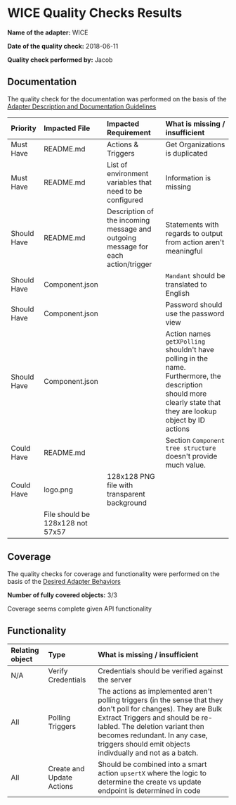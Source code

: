 # WICE Quality Checks Results

**Name of the adapter:** WICE

**Date of the quality check:** 2018-06-11 <br>

**Quality check performed by:** Jacob

## Documentation

The quality check for the documentation was performed on the basis of the [Adapter Description and Documentation Guidelines](https://github.com/openintegrationhub/Connectors/blob/master/Adapters/AdapterChecklists/AdapterDescriptionAndDocumentationChecklist.md)

| Priority    | Impacted File  | Impacted Requirement                                                             | What is missing / insufficient                                                                                                                     |
|:------------|:---------------|:---------------------------------------------------------------------------------|:---------------------------------------------------------------------------------------------------------------------------------------------------|
| Must Have   | README.md      | Actions & Triggers                                                               | Get Organizations is duplicated                                                                                                                    |
| Must Have   | README.md      | List of environment variables that need to be configured                         | Information is missing                                                                                                                             |
| Should Have | README.md      | Description of the incoming message and outgoing message for each action/trigger | Statements with regards to output from action aren't meaningful                                                                                    |
| Should Have | Component.json |                                                                                  | `Mandant` should be translated to English                                                                                                          |
| Should Have | Component.json |                                                                                  | Password should use the password view                                                                                                              |
| Should Have  | Component.json |                                                                                  | Action names `getXPolling` shouldn't have polling in the name.  Furthermore, the description should more clearly state that they are lookup object by ID actions |
| Could Have  | README.md      |                                                                                  | Section `Component tree structure` doesn't provide much value.                                                                                     |
| Could Have            | logo.png               |   128x128 PNG file with transparent background
                                                                                |  File should be 128x128 not 57x57                                                                                                                                                  |



## Coverage

The quality checks for coverage and functionality were performed on the basis of the [Desired Adapter Behaviors](https://github.com/openintegrationhub/Connectors/blob/master/Adapters/AdapterChecklists/DesiredAdapterBehaviors.md)

**Number of fully covered objects:** 3/3

Coverage seems complete given API functionality

## Functionality

| Relating object | Type               | What is missing / insufficient                                                                                                                                                                                                                                                       |
|:----------------|:-------------------|:-------------------------------------------------------------------------------------------------------------------------------------------------------------------------------------------------------------------------------------------------------------------------------------|
| N/A             | Verify Credentials | Credentials should be verified against the server                                                                                                                                                                                                                                    |
| All             | Polling Triggers    | The actions as implemented aren't polling triggers (in the sense that they don't poll for changes). They are Bulk Extract Triggers and should be re-labled.  The deletion variant then becomes redundant.  In any case, triggers should emit objects indivdually and not as a batch. |
| All                | Create and Update Actions                   | Should be combined into a smart action `upsertX` where the logic to determine the create vs update endpoint is determined in code                                                                                                                                                                                                                                                                                     |



